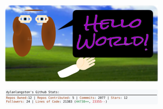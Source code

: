 <!-- 
Version 2.0.196
Built Fri Jan 31 2025 05:07:01 GMT+0000 (Coordinated Universal Time)
-->

<h1 align="center">
  <a href="https://github.com/dylanlangston/dylanlangston/tree/master/src" title="Click to View Source">
    <picture width="100%" alt="Dylan">
      <source media="(prefers-color-scheme: dark)" srcset="dylan-dark.svg?version=2.0.196">
      <img src="dylan-light.svg?version=2.0.196" alt="Dylan">
    </picture>
  </a>
</h1>

<div align="center">
  <picture width="100%" alt="Profile Info and Stats">
    <source media="(prefers-color-scheme: dark)" srcset="stats-dark.svg?version=2.0.196">
    <img src="stats-light.svg?version=2.0.196" alt="Profile Info and Stats">
  </picture>
</div>
